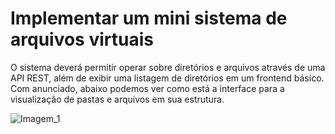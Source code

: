 # Implementar um mini sistema de arquivos virtuais

O sistema deverá permitir operar sobre diretórios e arquivos através de uma API REST, além de exibir uma listagem de diretórios em um frontend básico.
Com anunciado, abaixo podemos ver como está a interface para a visualização de pastas e arquivos em sua estrutura.

![Imagem_1](https://github.com/user-attachments/assets/a32f7c46-bc11-4d56-8970-fb933ce44248)
